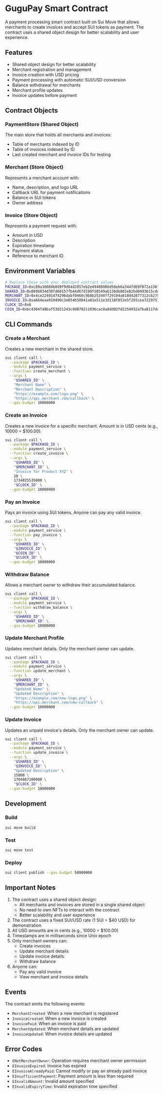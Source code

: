 # GuguPay Smart Contract

A payment processing smart contract built on Sui Move that allows merchants to create invoices and accept SUI tokens as payment. The contract uses a shared object design for better scalability and user experience.

## Features

- Shared object design for better scalability
- Merchant registration and management
- Invoice creation with USD pricing
- Payment processing with automatic SUI/USD conversion
- Balance withdrawal for merchants
- Merchant profile updates
- Invoice updates before payment

## Contract Objects

### PaymentStore (Shared Object)

The main store that holds all merchants and invoices:

- Table of merchants indexed by ID
- Table of invoices indexed by ID
- Last created merchant and invoice IDs for testing

### Merchant (Store Object)

Represents a merchant account with:

- Name, description, and logo URL
- Callback URL for payment notifications
- Balance in SUI tokens
- Owner address

### Invoice (Store Object)

Represents a payment request with:

- Amount in USD
- Description
- Expiration timestamp
- Payment status
- Reference to merchant ID

## Environment Variables

```bash
# Replace these with your deployed contract values
PACKAGE_ID=0xc89a16084b0d9f9d04d2857eb2e49480886d56eb6a344fd69f872a136fd944c8
SHARED_ID=0x089b034d30fd60157fb44d67d199fd8549ab136db802e82bd0493615cde0ecbc
MERCHANT_ID=0x4ce22491474296dabf0468c9b8b25348ff29104a818d42877312cb275bac1b73
INVOICE_ID=0xa664eaa910490c3e054b50841a81e511e3d118f853e5f265cea7229751300fa4
CLOCK_ID=0x6
COIN_ID=0xbc4304f48baf53d21243c9d879211036cac0a8dd92fd2254932a7ba8117dc97a
```

## CLI Commands

### Create a Merchant

Creates a new merchant in the shared store.

```bash
sui client call \
  --package $PACKAGE_ID \
  --module payment_service \
  --function create_merchant \
  --args \
    "$SHARED_ID" \
    "Merchant Name" \
    "Merchant Description" \
    "https://example.com/logo.png" \
    "https://api.merchant.com/callback" \
  --gas-budget 10000000
```

### Create an Invoice

Creates a new invoice for a specific merchant. Amount is in USD cents (e.g., 10000 = $100.00).

```bash
sui client call \
  --package $PACKAGE_ID \
  --module payment_service \
  --function create_invoice \
  --args \
    "$SHARED_ID" \
    "$MERCHANT_ID" \
    "Invoice for Product XYZ" \
    10 \
    1734025535000 \
    "$CLOCK_ID" \
  --gas-budget 10000000
```

### Pay an Invoice

Pays an invoice using SUI tokens. Anyone can pay any valid invoice.

```bash
sui client call \
  --package $PACKAGE_ID \
  --module payment_service \
  --function pay_invoice \
  --args \
    "$SHARED_ID" \
    "$INVOICE_ID" \
    "$COIN_ID" \
    "$CLOCK_ID" \
  --gas-budget 10000000
```

### Withdraw Balance

Allows a merchant owner to withdraw their accumulated balance.

```bash
sui client call \
  --package $PACKAGE_ID \
  --module payment_service \
  --function withdraw_balance \
  --args \
    "$SHARED_ID" \
    "$MERCHANT_ID" \
  --gas-budget 10000000
```

### Update Merchant Profile

Updates merchant details. Only the merchant owner can update.

```bash
sui client call \
  --package $PACKAGE_ID \
  --module payment_service \
  --function update_merchant \
  --args \
    "$SHARED_ID" \
    "$MERCHANT_ID" \
    "Updated Name" \
    "Updated Description" \
    "https://example.com/new-logo.png" \
    "https://api.merchant.com/new-callback" \
  --gas-budget 10000000
```

### Update Invoice

Updates an unpaid invoice's details. Only the merchant owner can update.

```bash
sui client call \
  --package $PACKAGE_ID \
  --module payment_service \
  --function update_invoice \
  --args \
    "$SHARED_ID" \
    "$INVOICE_ID" \
    "Updated Description" \
    15000 \
    1704067200000 \
    "$CLOCK_ID" \
  --gas-budget 10000000
```

## Development

### Build

```bash
sui move build
```

### Test

```bash
sui move test
```

### Deploy

```bash
sui client publish --gas-budget 50000000
```

## Important Notes

1. The contract uses a shared object design:
   - All merchants and invoices are stored in a single shared object
   - No need to own NFTs to interact with the contract
   - Better scalability and user experience
2. The contract uses a fixed SUI/USD rate (1 SUI = $40 USD) for demonstration
3. All USD amounts are in cents (e.g., 10000 = $100.00)
4. Timestamps are in milliseconds since Unix epoch
5. Only merchant owners can:
   - Create invoices
   - Update merchant details
   - Update invoice details
   - Withdraw balance
6. Anyone can:
   - Pay any valid invoice
   - View merchant and invoice details

## Events

The contract emits the following events:

- `MerchantCreated`: When a new merchant is registered
- `InvoiceCreated`: When a new invoice is created
- `InvoicePaid`: When an invoice is paid
- `MerchantUpdated`: When merchant details are updated
- `InvoiceUpdated`: When invoice details are updated

## Error Codes

- `ENotMerchantOwner`: Operation requires merchant owner permission
- `EInvoiceExpired`: Invoice has expired
- `EInvoiceAlreadyPaid`: Cannot modify or pay an already paid invoice
- `EInsufficientPayment`: Payment amount is less than required
- `EInvalidAmount`: Invalid amount specified
- `EInvalidExpiryTime`: Invalid expiration time specified
